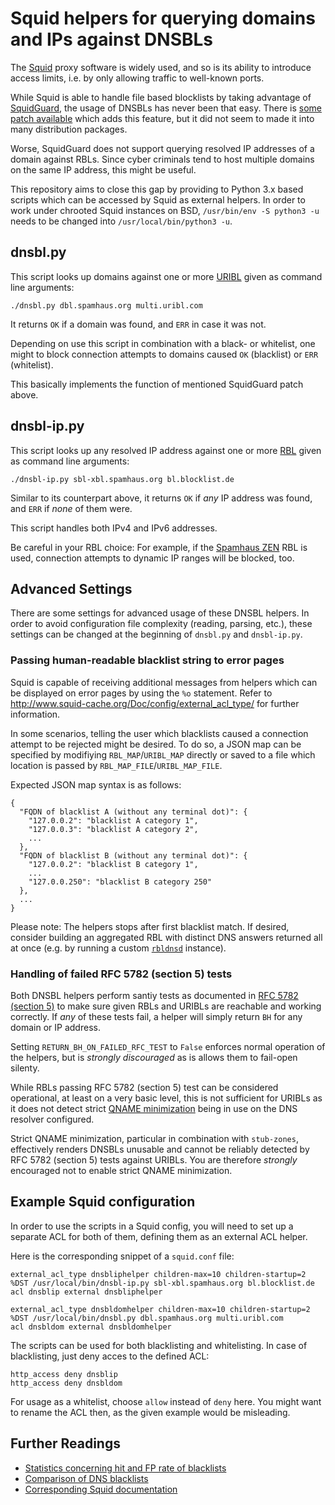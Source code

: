 # Squid helpers for querying domains and IPs against DNSBLs

The [Squid](http://www.squid-cache.org/) proxy software is widely
used, and so is its ability to introduce access limits, i.e.
by only allowing traffic to well-known ports.

While Squid is able to handle file based blocklists by taking
advantage of [SquidGuard](http://squidguard.org/), the usage
of DNSBLs has never been that easy. There is
[some patch available](http://squidguard.org/Downloads/Contrib/squidGuard-1.4-dnsbl.patch)
which adds this feature, but it did not seem to made it into
many distribution packages.

Worse, SquidGuard does not support querying resolved IP
addresses of a domain against RBLs. Since cyber criminals
tend to host multiple domains on the same IP address, this
might be useful.

This repository aims to close this gap by providing to Python 3.x
based scripts which can be accessed by Squid as external helpers.
In order to work under chrooted Squid instances on BSD,
`/usr/bin/env -S python3 -u` needs to be changed into `/usr/local/bin/python3 -u`.

## dnsbl.py
This script looks up domains against one or more
[URIBL](https://en.wikipedia.org/wiki/DNSBL#URI_DNSBL) given as
command line arguments:
```
./dnsbl.py dbl.spamhaus.org multi.uribl.com
```
It returns `OK` if a domain was found, and `ERR` in case it was not.

Depending on use this script in combination with a black- or
whitelist, one might to block connection attempts to domains
caused `OK` (blacklist) or `ERR` (whitelist).

This basically implements the function of mentioned SquidGuard
patch above.

## dnsbl-ip.py
This script looks up any resolved IP address against one or
more [RBL](https://en.wikipedia.org/wiki/DNSBL#DNSBL_queries)
given as command line arguments:
```
./dnsbl-ip.py sbl-xbl.spamhaus.org bl.blocklist.de
```
Similar to its counterpart above, it returns `OK` if _any_
IP address was found, and `ERR` if _none_ of them were.

This script handles both IPv4 and IPv6 addresses.

Be careful in your RBL choice: For example, if the
[Spamhaus ZEN](https://www.spamhaus.org/zen/) RBL is used,
connection attempts to dynamic IP ranges will be blocked, too.

## Advanced Settings
There are some settings for advanced usage of these DNSBL helpers. In
order to avoid configuration file complexity (reading, parsing, etc.),
these settings can be changed at the beginning of `dnsbl.py` and `dnsbl-ip.py`.

### Passing human-readable blacklist string to error pages
Squid is capable of receiving additional messages from helpers which
can be displayed on error pages by using the `%o` statement. Refer to
http://www.squid-cache.org/Doc/config/external_acl_type/ for further information.

In some scenarios, telling the user which blacklists caused a connection
attempt to be rejected might be desired. To do so, a JSON map can be
specified by modifiying `RBL_MAP`/`URIBL_MAP` directly or saved to a file
which location is passed by `RBL_MAP_FILE`/`URIBL_MAP_FILE`.

Expected JSON map syntax is as follows:
```
{
  "FQDN of blacklist A (without any terminal dot)": {
    "127.0.0.2": "blacklist A category 1",
    "127.0.0.3": "blacklist A category 2",
    ...
  },
  "FQDN of blacklist B (without any terminal dot)": {
    "127.0.0.2": "blacklist B category 1",
    ...
    "127.0.0.250": "blacklist B category 250"
  },
  ...
}
```

Please note: The helpers stops after first blacklist match. If desired,
consider building an aggregated RBL with distinct DNS answers returned
all at once (e.g. by running a custom [`rbldnsd`](https://www.corpit.ru/mjt/rbldnsd.html)
instance).

### Handling of failed RFC 5782 (section 5) tests
Both DNSBL helpers perform santiy tests as documented in
[RFC 5782 (section 5)](https://tools.ietf.org/html/rfc5782#section-5) to make
sure given RBLs and URIBLs are reachable and working correctly. If _any_
of these tests fail, a helper will simply return `BH` for any domain or IP
address.

Setting `RETURN_BH_ON_FAILED_RFC_TEST` to `False` enforces normal operation
of the helpers, but is _strongly discouraged_ as is allows them to fail-open
silenty.

While RBLs passing RFC 5782 (section 5) test can be considered operational,
at least on a very basic level, this is not sufficient for URIBLs as it does
not detect strict [QNAME minimization](https://tools.ietf.org/html/rfc7816)
being in use on the DNS resolver configured.

Strict QNAME minimization, particular in combination with `stub-zones`, effectively
renders DNSBLs unusable and cannot be reliably detected by RFC 5782 (section 5)
tests against URIBLs. You are therefore _strongly_ encouraged not to enable
strict QNAME minimization.

## Example Squid configuration
In order to use the scripts in a Squid config, you will
need to set up a separate ACL for both of them, defining
them as an external ACL helper.

Here is the corresponding snippet of a `squid.conf` file:

```
external_acl_type dnsbliphelper children-max=10 children-startup=2 %DST /usr/local/bin/dnsbl-ip.py sbl-xbl.spamhaus.org bl.blocklist.de
acl dnsblip external dnsbliphelper

external_acl_type dnsbldomhelper children-max=10 children-startup=2 %DST /usr/local/bin/dnsbl.py dbl.spamhaus.org multi.uribl.com
acl dnsbldom external dnsbldomhelper
```

The scripts can be used for both blacklisting and whitelisting.
In case of blacklisting, just deny acces to the defined ACL:
```
http_access deny dnsblip
http_access deny dnsbldom
```

For usage as a whitelist, choose `allow` instead of `deny` here.
You might want to rename the ACL then, as the given example
would be misleading.

## Further Readings
* [Statistics concerning hit and FP rate of blacklists](https://www.intra2net.com/en/support/antispam/index.php_sort=type_order=desc.html)
* [Comparison of DNS blacklists](https://en.wikipedia.org/wiki/Comparison_of_DNS_blacklists)
* [Corresponding Squid documentation](http://www.squid-cache.org/Doc/config/external_acl_type/)
